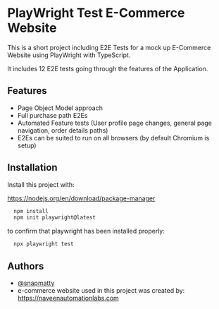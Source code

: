 
# PlayWright Test E-Commerce Website

This is a short project including E2E Tests for a mock up E-Commerce Website using PlayWright with TypeScript.

It includes 12 E2E tests going through the features of the Application.



## Features

- Page Object Model approach
- Full purchase path E2Es
- Automated Feature tests (User profile page changes, general page navigation, order details paths)
- E2Es can be suited to run on all browsers (by default Chromium is setup)


## Installation

Install this project with:

https://nodejs.org/en/download/package-manager

```bash
  npm install 
  npm init playwright@latest
```
to confirm that playwright has been installed properly:
```bash
  npx playwright test
```
    
## Authors

- [@snapmatty](https://www.github.com/snapmatty)
- e-commerce website used in this project was created by: https://naveenautomationlabs.com


